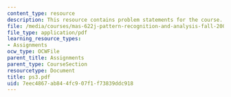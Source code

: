 ```yaml
---
content_type: resource
description: This resource contains problem statements for the course.
file: /media/courses/mas-622j-pattern-recognition-and-analysis-fall-2006/7eec4867ab844fc907f1f73839ddc918_ps3.pdf
file_type: application/pdf
learning_resource_types:
- Assignments
ocw_type: OCWFile
parent_title: Assignments
parent_type: CourseSection
resourcetype: Document
title: ps3.pdf
uid: 7eec4867-ab84-4fc9-07f1-f73839ddc918
---
```

